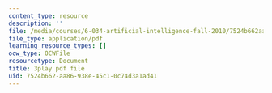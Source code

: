 ```yaml
---
content_type: resource
description: ''
file: /media/courses/6-034-artificial-intelligence-fall-2010/7524b662aa86938e45c10c74d3a1ad41_STjW3eH0Cik.pdf
file_type: application/pdf
learning_resource_types: []
ocw_type: OCWFile
resourcetype: Document
title: 3play pdf file
uid: 7524b662-aa86-938e-45c1-0c74d3a1ad41
---
```

